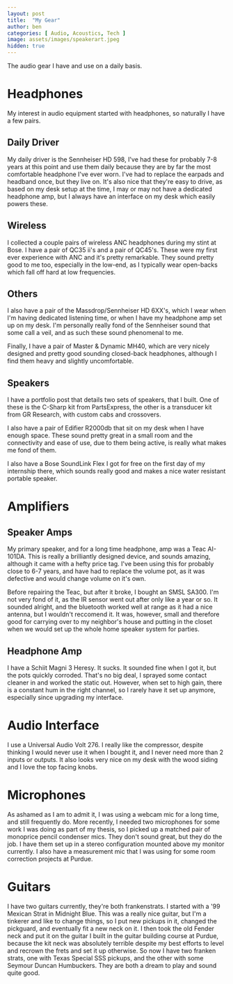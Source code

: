 ```yaml
---
layout: post
title:  "My Gear"
author: ben
categories: [ Audio, Acoustics, Tech ]
image: assets/images/speakerart.jpeg
hidden: true
---
```


The audio gear I have and use on a daily basis.

# Headphones

My interest in audio equipment started with headphones, so naturally I have a few pairs.

## Daily Driver
My daily driver is the Sennheiser HD 598, I've had these for probably 7-8 years at this point and use them daily because they are by far the most comfortable headphone I've ever worn. I've had to replace the earpads and headband once, but they live on. It's also nice that they're easy to drive, as based on my desk setup at the time, I may or may not have a dedicated headphone amp, but I always have an interface on my desk which easily powers these.

## Wireless
I collected a couple pairs of wireless ANC headphones during my stint at Bose. I have a pair of QC35 ii's and a pair of QC45's. These were my first ever experience with ANC and it's pretty remarkable. They sound pretty good to me too, especially in the low-end, as I typically wear open-backs which fall off hard at low frequencies.

## Others
I also have a pair of the Massdrop/Sennheiser HD 6XX's, which I wear when I'm having dedicated listening time, or when I have my headphone amp set up on my desk. I'm personally really fond of the Sennheiser sound that some call a veil, and as such these sound phenomenal to me.

Finally, I have a pair of Master & Dynamic MH40, which are very nicely designed and pretty good sounding closed-back headphones, although I find them heavy and slightly uncomfortable.

## Speakers
I have a portfolio post that details two sets of speakers, that I built. One of these is the C-Sharp kit from PartsExpress, the other is a transducer kit from GR Research, with custom cabs and crossovers. 

I also have a pair of Edifier R2000db that sit on my desk when I have enough space. These sound pretty great in a small room and the connectivity and ease of use, due to them being active, is really what makes me fond of them.

I also have a Bose SoundLink Flex I got for free on the first day of my internship there, which sounds really good and makes a nice water resistant portable speaker.

# Amplifiers

## Speaker Amps
My primary speaker, and for a long time headphone, amp was a Teac AI-101DA. This is really a brilliantly designed device, and sounds amazing, although it came with a hefty price tag. I've been using this for probably close to 6-7 years, and have had to replace the volume pot, as it was defective and would change volume on it's own.

Before repairing the Teac, but after it broke, I bought an SMSL SA300. I'm not very fond of it, as the IR sensor went out after only like a year or so. It sounded alright, and the bluetooth worked well at range as it had a nice antenna, but I wouldn't reccomend it. It was, however, small and therefore good for carrying over to my neighbor's house and putting in the closet when we would set up the whole home speaker system for parties.

## Headphone Amp
I have a Schiit Magni 3 Heresy. It sucks. It sounded fine when I got it, but the pots quickly corroded. That's no big deal, I sprayed some contact cleaner in and worked the static out. However, when set to high gain, there is a constant hum in the right channel, so I rarely have it set up anymore, especially since upgrading my interface.

# Audio Interface
I use a Universal Audio Volt 276. I really like the compressor, despite thinking I would never use it when I bought it, and I never need more than 2 inputs or outputs. It also looks very nice on my desk with the wood siding and I love the top facing knobs.

# Microphones
As ashamed as I am to admit it, I was using a webcam mic for a long time, and still frequently do. More recently, I needed two microphones for some work I was doing as part of my thesis, so I picked up a matched pair of monoprice pencil condenser mics. They don't sound great, but they do the job. I have them set up in a stereo configuration mounted above my monitor currently. I also have a measurement mic that I was using for some room correction projects at Purdue.

# Guitars
I have two guitars currently, they're both frankenstrats. I started with a '99 Mexican Strat in Midnight Blue. This was a really nice guitar, but I'm a tinkerer and like to change things, so I put new pickups in it, changed the pickguard, and eventually fit a new neck on it. I then took the old Fender neck and put it on the guitar I built in the guitar building course at Purdue, because the kit neck was absolutely terrible despite my best efforts to level and recrown the frets and set it up otherwise. So now I have two franken strats, one with Texas Special SSS pickups, and the other with some Seymour Duncan Humbuckers. They are both a dream to play and sound quite good.
